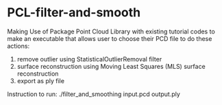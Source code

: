 # PCL-filter-and-smooth

Making Use of Package Point Cloud Library with existing tutorial codes to make an executable that allows user to choose their PCD file to do these actions:
1. remove outlier using StatisticalOutlierRemoval filter
2. surface reconstruction using Moving Least Squares (MLS) surface reconstruction
3. export as ply file

Instruction to run:
./filter_and_smoothing input.pcd output.ply
